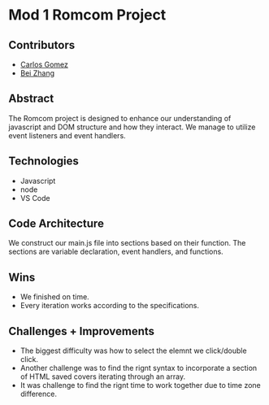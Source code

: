 
# Mod 1 Romcom Project


## Contributors
  - [Carlos Gomez](https://github.com/karmacarlos)
  - [Bei Zhang](http://github.com/lokiandfengshui)


## Abstract
The Romcom project is designed to enhance our understanding of javascript and DOM structure and how they interact. We manage to utilize event listeners and event handlers. 


## Technologies
  - Javascript
  - node
  - VS Code
  

## Code Architecture
We construct our main.js file into sections based on their function. The sections are variable declaration, event handlers, and functions. 


## Wins
- We finished on time. 
- Every iteration works according to the specifications.


## Challenges + Improvements
- The biggest difficulty was how to select the elemnt we click/double click.
- Another challenge was to find the rignt syntax to incorporate a section of HTML saved covers iterating through an array.
- It was challenge to find the rignt time to work together due to time zone difference.

